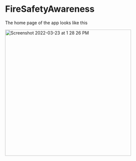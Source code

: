 # FireSafetyAwareness
The home page of the app looks like this

<img width="410" alt="Screenshot 2022-03-23 at 1 28 26 PM" src="https://user-images.githubusercontent.com/74675085/159651021-febc3c98-5c72-4286-8ef8-d76e036120e3.png">

